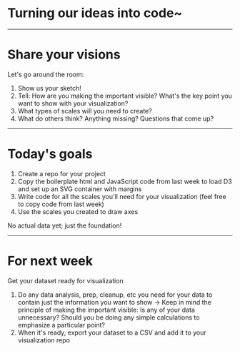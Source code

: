 # Turning our ideas into code~

---

# Share your visions

Let's go around the room:

1. Show us your sketch!
2. Tell: How are you making the important visible? What's the key point you want
   to show with your visualization?
3. What types of scales will you need to create?
4. What do others think? Anything missing? Questions that come up?

---

# Today's goals

1. Create a repo for your project
2. Copy the boilerplate html and JavaScript code from last week to load D3 and set
   up an SVG container with margins
3. Write code for all the scales you'll need for your visualization (feel free
   to copy code from last week)
4. Use the scales you created to draw axes

No actual data yet; just the foundation!

---

# For next week

Get your dataset ready for visualization

1. Do any data analysis, prep, cleanup, etc you need for your data to contain
   just the information you want to show
-> Keep in mind the principle of making the important visible: Is any of your data unnecessary? Should you be doing any simple calculations to emphasize a particular point?
2. When it's ready, export your dataset to a CSV and add it to your
   visualization repo

